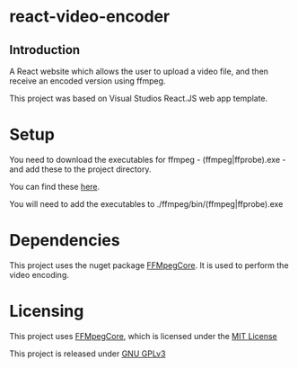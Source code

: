 # react-video-encoder
## Introduction
A React website which allows the user to upload a video file, and then receive an encoded version using ffmpeg.

This project was based on Visual Studios React.JS web app template.

# Setup
You need to download the executables for ffmpeg - (ffmpeg|ffprobe).exe - and add these to the project directory. 

You can find these [here](https://ffbinaries.com/downloads).

You will need to add the executables to ./ffmpeg/bin/(ffmpeg|ffprobe).exe

# Dependencies
This project uses the nuget package [FFMpegCore](https://github.com/rosenbjerg/FFMpegCore). It is used to perform the video encoding.

# Licensing
This project uses [FFMpegCore](https://github.com/rosenbjerg/FFMpegCore), which is licensed under the [MIT License ](https://github.com/rosenbjerg/FFMpegCore/blob/master/LICENSE)

This project is released under [GNU GPLv3](https://choosealicense.com/licenses/gpl-3.0/)


